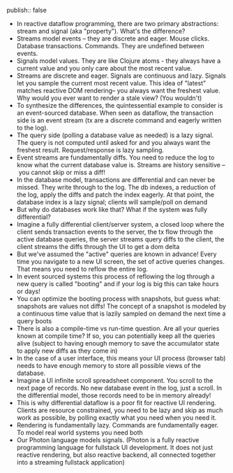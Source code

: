 publish:: false

- In reactive dataflow programming, there are two primary abstractions: stream and signal (aka "property"). What's the difference?
- Streams model events – they are discrete and eager. Mouse clicks. Database transactions. Commands. They are undefined between events.
- Signals model values. They are like Clojure atoms - they always have a current value and you only care about the most recent value.
- Streams are discrete and eager.
  Signals are continuous and lazy.
  Signals let you sample the current most recent value. This idea of "latest" matches reactive DOM rendering– you always want the freshest value. Why would you ever want to render a stale view? (You wouldn't)
- To synthesize the differences, the quintessential example to consider is an event-sourced database. When seen as dataflow, the transaction side is an event stream (tx are a discrete command and eagerly written to the log).
- The query side (polling a database value as needed) is a lazy signal. The query is not computed until asked for and you always want the freshest result. Request/response is lazy sampling.
- Event streams are fundamentally diffs. You need to reduce the log to know what the current database value is. Streams are history sensitive – you cannot skip or miss a diff!
- In the database model, transactions are differential and can never be missed. They write through to the log. The db indexes, a reduction of the log, apply the diffs and patch the index eagerly. At that point, the database index is a lazy signal; clients will sample/poll on demand
- But why do databases work like that? What if the system was fully differential?
- Imagine a fully differential client/server system, a closed loop where the client sends transaction events to the server, the tx flow through the active database queries, the server streams query diffs to the client, the client streams the diffs through the UI to get a dom delta
- But we've assumed the "active" queries are known in advance! Every time you navigate to a new UI screen, the set of active queries changes. That means you need to reflow the entire log.
- In event sourced systems this process of reflowing the log through a new query is called "booting" and if your log is big this can take hours or days!
- You can optimize the booting process with snapshots, but guess what: snapshots are values not diffs! The concept of a snapshot is modeled by a continuous time value that is lazily sampled on demand the next time a query boots
- There is also a compile-time vs run-time question. Are all your queries known at compile time? If so, you can potentially keep all the queries alive (subject to having enough memory to save the accumulator state to apply new diffs as they come in)
- In the case of a user interface, this means your UI process (browser tab) needs to have enough memory to store all possible views of the database.
- Imagine a UI infinite scroll spreadsheet component. You scroll to the next page of records. No new database event in the log, just a scroll. In the differential model, those records need to be in memory already!
- This is why differential dataflow is a poor fit for reactive UI rendering. Clients are resource constrained, you need to be lazy and skip as much work as possible, by polling exactly what you need when you need it.
- Rendering is fundamentally lazy. Commands are fundamentally eager. To model real world systems you need both
- Our Photon language models signals. (Photon is a fully reactive programming language for fullstack UI development. It does not just reactive rendering, but also reactive backend, all connected together into a streaming fullstack application)
